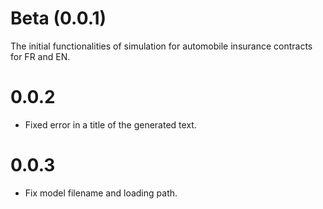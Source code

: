 # Beta (0.0.1)
The initial functionalities of simulation for automobile insurance contracts for FR and EN.

# 0.0.2
- Fixed error in a title of the generated text.

# 0.0.3
- Fix model filename and loading path.

